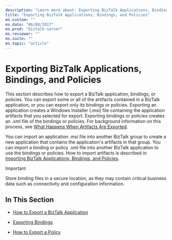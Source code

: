 ```yaml
---
description: "Learn more about: Exporting BizTalk Applications, Bindings, and Policies"
title: "Exporting BizTalk Applications, Bindings, and Policies"
ms.custom: ""
ms.date: "06/08/2017"
ms.prod: "biztalk-server"
ms.reviewer: ""
ms.suite: ""
ms.topic: "article"
---
```

# Exporting BizTalk Applications, Bindings, and Policies
This section describes how to export a BizTalk application, bindings, or policies. You can export some or all of the artifacts contained in a BizTalk application, or you can export only its bindings or policies. Exporting an application creates a Windows Installer (.msi) file containing the application artifacts that you selected for export. Exporting bindings or policies creates an .xml file of the bindings or policies. For background information on this process, see [What Happens When Artifacts Are Exported](../core/what-happens-when-artifacts-are-exported.md).  
  
 You can import an application .msi file into another BizTalk group to create a new application that contains the application's artifacts in that group. You can import a binding or policy .xml file into another BizTalk application to use the bindings or policies. How to import artifacts is described in [Importing BizTalk Applications, Bindings, and Policies](../core/importing-biztalk-applications-bindings-and-policies.md).  
  
> [!IMPORTANT]
>  Store binding files in a secure location, as they may contain critical business data such as connectivity and configuration information.  
  
## In This Section  
  
-   [How to Export a BizTalk Application](../core/how-to-export-a-biztalk-application.md)  
  
-   [Exporting Bindings](../core/exporting-bindings6.md)  
  
-   [How to Export a Policy](../core/how-to-export-a-policy.md)
